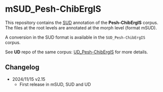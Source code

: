 # mSUD_Pesh-ChibErgIS

This repository contains the [SUD](https://surfacesyntacticud.github.io/) annotation of the **Pesh-ChibErgIS** corpus.
The files at the root levels are annotated at the morph level (format mSUD).

A conversion in the SUD format is available in the `SUD_Pesh-ChibErgIS` corpus.

See **UD** repo of the same corpus: [UD_Pesh-ChibErgIS](https://github.com/UniversalDependencies/UD_Pesh-ChibErgIS) for more details.

## Changelog

- 2024/11/15 v2.15
  - First release in mSUD, SUD and UD
